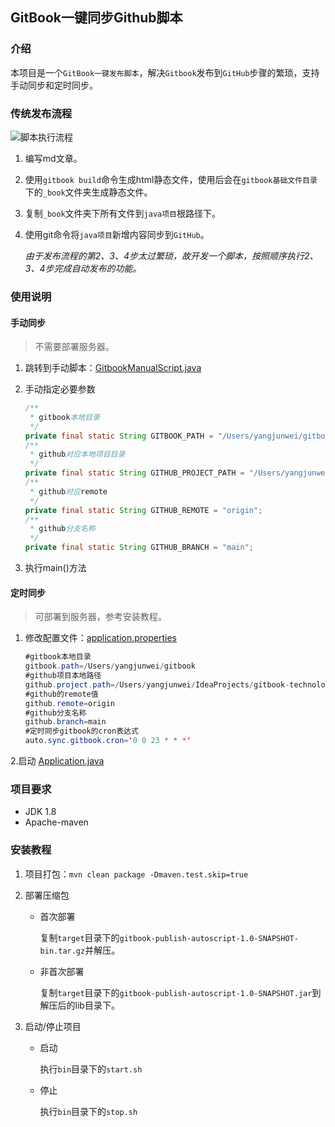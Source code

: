 

## GitBook一键同步Github脚本


### 介绍

本项目是一个`GitBook一键发布脚本`，解决`Gitbook`发布到`GitHub`步骤的繁琐，支持手动同步和定时同步。

### 传统发布流程

![脚本执行流程](https://cdn.jsdelivr.net/gh/AlbertYang0801/pic-bed@main/img/20210220183456.png)

1. 编写md文章。

2. 使用`gitbook build`命令生成html静态文件，使用后会在`gitbook基础文件目录`下的`_book`文件夹生成静态文件。

3. 复制`_book`文件夹下所有文件到`java项目`根路径下。

4. 使用git命令将`java项目`新增内容同步到`GitHub`。

   *由于发布流程的第2、3、4步太过繁琐，故开发一个脚本，按照顺序执行2、3、4步完成自动发布的功能。*

### 使用说明

#### 手动同步

> 不需要部署服务器。

1.  跳转到手动脚本：[GitbookManualScript.java](src/main/java/com/albert/script/GitbookManualScript.java)
2.  手动指定必要参数
    ```java
    /**
     * gitbook本地目录
     */
    private final static String GITBOOK_PATH = "/Users/yangjunwei/gitbook";
    /**
     * github对应本地项目目录
     */
    private final static String GITHUB_PROJECT_PATH = "/Users/yangjunwei/IdeaProjects/gitbook-technology";
    /**
     * github对应remote
     */
    private final static String GITHUB_REMOTE = "origin";
    /**
     * github分支名称
     */
    private final static String GITHUB_BRANCH = "main";
    ```

3. 执行main()方法

#### 定时同步

> 可部署到服务器，参考安装教程。

1. 修改配置文件：[application.properties](config/application.properties)

    ```java
    #gitbook本地目录
    gitbook.path=/Users/yangjunwei/gitbook
    #github项目本地路径
    github.project.path=/Users/yangjunwei/IdeaProjects/gitbook-technology
    #github的remote值
    github.remote=origin
    #github分支名称
    github.branch=main
    #定时同步gitbook的cron表达式
    auto.sync.gitbook.cron='0 0 23 * * *'
    ```

2.启动 [Application.java](src/main/java/com/albert/Application.java)

###  项目要求

- JDK 1.8
- Apache-maven

### 安装教程

1. 项目打包：`mvn clean package -Dmaven.test.skip=true`

2. 部署压缩包

   - 首次部署

     复制`target`目录下的`gitbook-publish-autoscript-1.0-SNAPSHOT-bin.tar.gz`并解压。

   - 非首次部署

     复制`target`目录下的`gitbook-publish-autoscript-1.0-SNAPSHOT.jar`到解压后的lib目录下。

3. 启动/停止项目

   - 启动

     执行`bin`目录下的`start.sh`

   - 停止

     执行`bin`目录下的`stop.sh`
